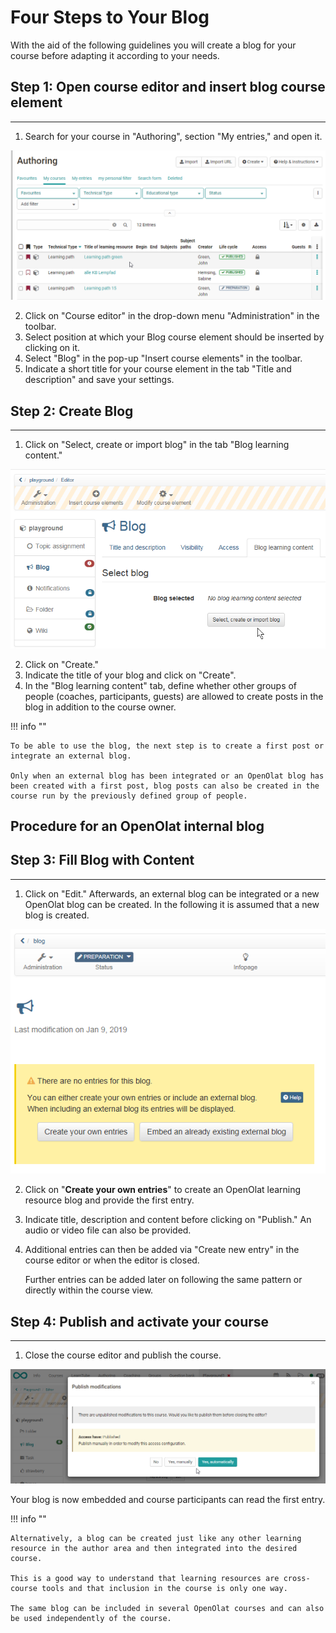 # Four Steps to Your Blog

With the aid of the following guidelines you will create a blog for your
course before adapting it according to your needs.

  

## Step 1: Open course editor and insert blog course element  
---  
1. Search for your course in "Authoring", section "My entries," and open it.

![autoring.png](assets/Authoring161.png)  
  
  
2. Click on "Course editor" in the drop-down menu "Administration" in the
toolbar.  
3. Select position at which your Blog course element should be inserted by
clicking on it.  
4. Select "Blog" in the pop-up "Insert course elements" in the toolbar.  
5. Indicate a short title for your course element in the tab "Title and
description" and save your settings.  
  
## Step 2: Create Blog  
---  
1. Click on "Select, create or import blog" in the tab "Blog learning
content."

![create_blog.png](assets/13_blog_step2.png)  
  
  
2. Click on "Create."  
3. Indicate the title of your blog and click on "Create".  
4. In the "Blog learning content" tab, define whether other groups of people
(coaches, participants, guests) are allowed to create posts in the blog in
addition to the course owner.  
  
!!! info ""

    To be able to use the blog, the next step is to create a first post or integrate an external blog.

    Only when an external blog has been integrated or an OpenOlat blog has been created with a first post, blog posts can also be created in the course run by the previously defined group of people.

## Procedure for an OpenOlat internal blog

## Step 3: Fill Blog with Content  
---  
1. Click on "Edit." Afterwards, an external blog can be integrated or a new
OpenOlat blog can be created. In the following it is assumed that a new blog
is created.

![blog_content.png](assets/13_blog_step3a.png)

  
  
  
2. Click on "**Create your own entries**" to create an OpenOlat learning resource
blog and provide the first entry.  
3. Indicate title, description and content before clicking on "Publish." An audio
or video file can also be provided.  
  
  
4. Additional entries can then be added via "Create new entry" in the course
editor or when the editor is closed.  
  
    Further entries can be added later on following the same pattern or directly
within the course view.

## Step 4: Publish and activate your course  
---  
  
1. Close the course editor and publish the course.

![publish_blog.png](assets/publish_blog.png)  
  
Your blog is now embedded and course participants can read the first entry.

!!! info ""

    Alternatively, a blog can be created just like any other learning resource in the author area and then integrated into the desired course. 
    
    This is a good way to understand that learning resources are cross-course tools and that inclusion in the course is only one way. 
    
    The same blog can be included in several OpenOlat courses and can also be used independently of the course.

